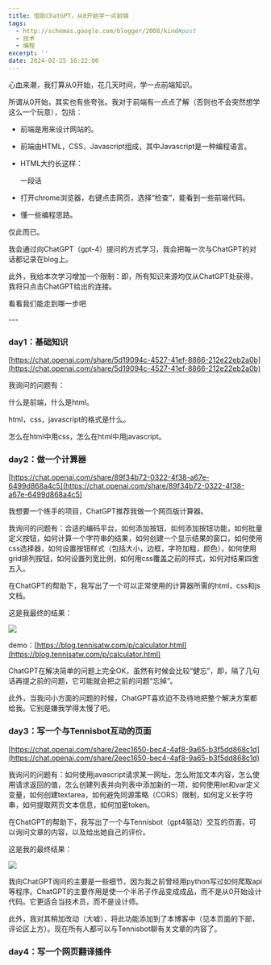 ```yaml
---
title: 借助ChatGPT，从0开始学一点前端
tags:
  - http://schemas.google.com/blogger/2008/kind#post
  - 技术
  - 编程
excerpt: ''
date: 2024-02-25 16:22:00
---
```


<!-- more -->
心血来潮，我打算从0开始，花几天时间，学一点前端知识。

  

所谓从0开始，其实也有些夸张。我对于前端有一点点了解（否则也不会突然想学这么一个玩意），包括：

*   前端是用来设计网站的。

*   前端由HTML，CSS，Javascript组成，其中Javascript是一种编程语言。

*   HTML大约长这样：<p class="paragraph">一段话</p>

*   打开chrome浏览器，右键点击网页，选择“检查”，能看到一些前端代码。

*   懂一些编程思路。

仅此而已。

  

我会通过向ChatGPT（gpt-4）提问的方式学习，我会把每一次与ChatGPT的对话都记录在blog上。

  

此外，我给本次学习增加一个限制：即，所有知识来源均仅从ChatGPT处获得，我将只点击ChatGPT给出的连接。

  

看看我们能走到哪一步吧

  

\---

  

### day1：基础知识

[https://chat.openai.com/share/5d19094c-4527-41ef-8866-212e22eb2a0b](https://chat.openai.com/share/5d19094c-4527-41ef-8866-212e22eb2a0b)

我询问的问题有：

什么是前端，什么是html。

html，css，javascript的格式是什么。

怎么在html中用css，怎么在html中用javascript。

  

### day2：做一个计算器

[https://chat.openai.com/share/89f34b72-0322-4f38-a67e-6499d868a4c5](https://chat.openai.com/share/89f34b72-0322-4f38-a67e-6499d868a4c5)

我想要一个练手的项目，ChatGPT推荐我做一个网页版计算器。

我询问的问题有：合适的编码平台，如何添加按钮，如何添加按钮功能，如何批量定义按钮，如何计算一个字符串的结果，如何创建一个显示结果的窗口，如何使用css选择器，如何设置按钮样式（包括大小，边框，字符加粗，颜色），如何使用grid排列按钮，如何设置列宽比例，如何用css覆盖之前的样式，如何对结果四舍五入。

在ChatGPT的帮助下，我写出了一个可以正常使用的计算器所需的html，css和js文档。  

这是我最终的结果：

[![](https://blogger.googleusercontent.com/img/a/AVvXsEjXGfX74nhuHMvv3msFfnt4I-LRFE40TamWa13qV9BRVNCPILHMnqxhN2alnSLK1XjCaorUPHdeJlTbwTtlya5qSU4wuRhXLdDcgLsHRHt6QNX0O51aCpqZg3NL8P63mUcO68hfWJBa5O_PJRDc9Yb-V-oS48PwoSzxV6cXryQL3b6ntHwq0GRDOmlHtZo)](https://blogger.googleusercontent.com/img/a/AVvXsEjXGfX74nhuHMvv3msFfnt4I-LRFE40TamWa13qV9BRVNCPILHMnqxhN2alnSLK1XjCaorUPHdeJlTbwTtlya5qSU4wuRhXLdDcgLsHRHt6QNX0O51aCpqZg3NL8P63mUcO68hfWJBa5O_PJRDc9Yb-V-oS48PwoSzxV6cXryQL3b6ntHwq0GRDOmlHtZo)

demo：[https://blog.tennisatw.com/p/calculator.html](https://blog.tennisatw.com/p/calculator.html)

  

ChatGPT在解决简单的问题上完全OK，虽然有时候会比较“健忘”，即，隔了几句话再提之前的问题，它可能就会把之前的问题“忘掉”。

此外，当我问小方面的问题的时候，ChatGPT喜欢迫不及待地把整个解决方案都给我。它别是嫌我学得太慢了吧。

  

### day3：写一个与Tennisbot互动的页面

[https://chat.openai.com/share/2eec1650-bec4-4af8-9a65-b3f5dd868c1d](https://chat.openai.com/share/2eec1650-bec4-4af8-9a65-b3f5dd868c1d)

我询问的问题有：如何使用javascript请求某一网址，怎么附加文本内容，怎么使用请求返回的值，怎么创建列表并向列表中添加新的一项，如何使用let和var定义变量，如何创建textarea，如何避免同源策略（CORS）限制，如何定义长字符串，如何提取网页文本信息，如何加密token。

在ChatGPT的帮助下，我写出了一个与Tennisbot（gpt4驱动）交互的页面，可以询问文章的内容，以及给出她自己的评价。

这是我的最终结果：

[![](https://blogger.googleusercontent.com/img/a/AVvXsEg0Fm_Z9fkX4SCSIR6afrk6ClLn50Tko9e6zy39OlfxJg7pfszeyGkrK7eFeFJ8F7sV-A7DNJhhIkTdKE6-PIpmhTQtvgaueAlzgxFpjuv2EnpMmISDtBayPVPYKGFsYLhD1VZo8B1Q3eUqe4KJmYaaNtpYGtQYt7DZrVsEgOQ9-echNjjbd11vcTXZlic)](https://blogger.googleusercontent.com/img/a/AVvXsEg0Fm_Z9fkX4SCSIR6afrk6ClLn50Tko9e6zy39OlfxJg7pfszeyGkrK7eFeFJ8F7sV-A7DNJhhIkTdKE6-PIpmhTQtvgaueAlzgxFpjuv2EnpMmISDtBayPVPYKGFsYLhD1VZo8B1Q3eUqe4KJmYaaNtpYGtQYt7DZrVsEgOQ9-echNjjbd11vcTXZlic)

  

我向ChatGPT询问的主要是一些细节，因为我之前曾经用python写过如何爬取api等程序。ChatGPT的主要作用是使一个半吊子作品变成成品，而不是从0开始设计代码。它更适合当技术员，而不是设计师。

  

此外，我对其稍加改动（大嘘），将此功能添加到了本博客中（见本页面的下部，评论区上方）。现在所有人都可以与Tennisbot聊有关文章的内容了。

  

### day4：写一个网页翻译插件